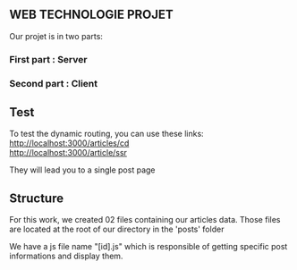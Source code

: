 ## WEB TECHNOLOGIE PROJET

<p>Our projet is in two parts:</p>

### First part : Server

### Second part : Client

## Test

To test the dynamic routing, you can use these links:
[http://localhost:3000/articles/cd](http://localhost:3000/articles/cd)<br/>
[http://localhost:3000/article/ssr](http://localhost:3000/articles/ssr)

They will lead you to a single post page


## Structure

For this work, we created 02 files containing our articles data. Those files are located at the root of our directory in the 'posts' folder

We have a js file name "[id].js" which is responsible of getting specific post informations and display them.
